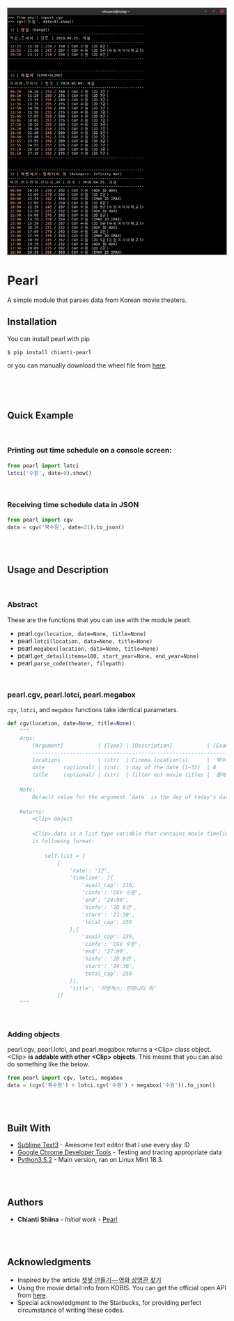 ![Alt text](sample.png?raw=true "Pearl")

# Pearl

A simple module that parses data from Korean movie theaters.


## Installation

You can install pearl with pip

```
$ pip install chianti-pearl
```

or you can manually download the wheel file from [here](https://pypi.org/project/chianti-pearl/#files).

<br><br><br>

## Quick Example

<br>

### Printing out time schedule on a console screen:

```python
from pearl import lotci
lotci('수원', date=9).show()
```

<br>

### Receiving time schedule data in JSON

```python
from pearl import cgv
data = cgv('북수원', date=21).to_json()
```

<br><br>

## Usage and Description

<br>

### Abstract

These are the functions that you can use with the module pearl:

- pearl.`cgv(location, date=None, title=None)`
- pearl.`lotci(location, data=None, title=None)`
- pearl.`megabox(location, data=None, title=None)`
- pearl.`get_detail(items=100, start_year=None, end_year=None)`
- pearl.`parse_code(theater, filepath)`

<br>

### pearl.cgv, pearl.lotci, pearl.megabox

`cgv`, `lotci`, and `megabox` functions take identical parameters.


```python
def cgv(location, date=None, title=None):
    """
    Args:
        [Argument]           | [Type] | [Description]           | [Example]
        ------------------------------------------------------------------
        locations            | (str)  | Cinema location(s)      | '북수원'
        date      (optional) | (int)  | day of the date (1~31)  | 8
        title     (optional) | (str)  | filter out movie titles | '플레이어'

    Note:
        Default value for the argument `date` is the day of today's date.

    Returns:
        <Clip> Object

        <Clip>.data is a list type variable that contains movie timelines
        in following format:

            self.list = [
                {
                    'rate': '12',
                    'timeline': [{
                        'avail_cap': 216,
                        'cinfo': 'CGV 수원',
                        'end': '24:09',
                        'hinfo': '2D 8관',
                        'start': '21:30',
                        'total_cap': 250
                    },{
                        'avail_cap': 235,
                        'cinfo': 'CGV 수원',
                        'end': '27:09',
                        'hinfo': '2D 8관',
                        'start': '24:30',
                        'total_cap': 250
                    }],
                    'title': '어벤져스: 인피니티 워'
                }]
    """
```

<br>

### Adding <Clip> objects

 pearl.cgv, pearl.lotci, and pearl.megabox returns a &lt;Clip&gt; class object. &lt;Clip&gt; **is addable with other &lt;Clip&gt; objects**. This means that you can also do something like the below.


```python
from pearl import cgv, lotci, megabox
data = (cgv('북수원') + lotci.cgv('수원') + megabox('수원')).to_json()
```

<br><br>

## Built With

* [Sublime Text3](http://www.dropwizard.io/1.0.2/docs/) - Awesome text editor that I use every day :D
* [Google Chrome Developer Tools](https://maven.apache.org/) - Testing and tracing appropriate data
* [Python3.5.2](https://rometools.github.io/rome/) - Main version, ran on Linux Mint 18.3.

<br><br>

## Authors

* **Chianti Shiina** - *Initial work* - [Pearl](https://github.com/ChiantiShiina/pearl)

<br><br>

## Acknowledgments

* Inspired by the article [챗봇 만들기 — 영화 상영관 찾기](https://medium.com/bothub-studio-ko/%EC%B1%97%EB%B4%87-%EB%A7%8C%EB%93%A4%EA%B8%B0-%EC%98%81%ED%99%94-%EC%83%81%EC%98%81%EA%B4%80-%EC%B0%BE%EA%B8%B0-ec9bbff353d8)
* Using the movie detail info from KOBIS. You can get the official open API from [here](http://www.kobis.or.kr/kobisopenapi/).
* Special acknowledgment to the Starbucks, for providing perfect circumstance of writing these codes.

<br>